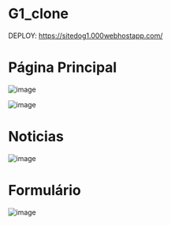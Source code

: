 # G1_clone

DEPLOY: https://sitedog1.000webhostapp.com/

# Página Principal
![image](https://github.com/victoriaflb/G1_clone/assets/122183830/62efe54f-7c4c-4672-bbd2-7f0ff1038bdf)


![image](https://github.com/victoriaflb/G1_clone/assets/122183830/aba82472-579a-46da-a578-f51697e3ab1c)

# Noticias

![image](https://github.com/victoriaflb/G1_clone/assets/122183830/9d5f4e09-eeae-4dd0-ac4a-43f7b6769dda)

# Formulário 

![image](https://github.com/victoriaflb/G1_clone/assets/122183830/7877dfcd-35fd-4db8-9a87-3add74101384)
